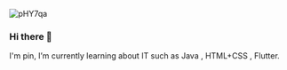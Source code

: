 ![pHY7qa](https://user-images.githubusercontent.com/88108990/172060181-fa054684-8cec-46dc-8dc0-94ca39177e62.jpg)

### Hi there 👋
 I'm pin, I’m currently learning about IT such as Java , HTML+CSS , Flutter. 
 <!--
**natnichapin/natnichapin** is a ✨ _special_ ✨ repository because its `README.md` (this file) appears on your GitHub profile.

Here are some ideas to get you started:

- 🔭 I’m currently working on ...
- 🌱 I’m currently learning ...
- 👯 I’m looking to collaborate on ...
- 🤔 I’m looking for help with ...
- 💬 Ask me about ...
- 📫 How to reach me: ...
- 😄 Pronouns: ...
- ⚡ Fun fact: ...
-->
